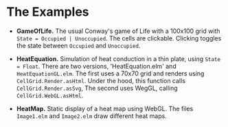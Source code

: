 # The Examples

- **GameOfLife.**  The usual Conway's game of Life with
a 100x100 grid with `State = Occupied | Unoccupied`.
The cells are clickable.  Clicking toggles
the state between `Occupied` and `Unoccupied`.

- **HeatEquation.** Simulation of heat conduction in
a thin plate, using `State = Float`. There are two
versions, 'HeatEquation.elm' and `HeatEquationGL.elm`.
The first uses a 70x70 grid and renders using
`CellGrid.Render.asHtml`.  Under the hood, this function
calls `CellGrid.Render.asSvg`,  The second uses WegGL,
calling `CellGrid.WebGL.asHtml`.

- **HeatMap.** Static display of a heat map using WebGL.
The files `Image1.elm` and `Image2.elm` draw different
heat maps. 
